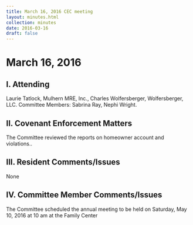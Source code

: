 ```yaml
---
title: March 16, 2016 CEC meeting
layout: minutes.html
collection: minutes
date: 2016-03-16
draft: false
---
```

# March 16, 2016

## I. Attending
Laurie Tatlock, Mulhern MRE, Inc., Charles Wolfersberger, Wolfersberger, LLC.  Committee Members: Sabrina Ray, Nephi Wright.  

## II. Covenant Enforcement Matters
The Committee reviewed the reports on homeowner account and violations..

## III. Resident Comments/Issues
None

## IV. Committee Member Comments/Issues
The Committee scheduled the annual meeting to be held on Saturday, May 10, 2016 at 10 am at the Family Center

